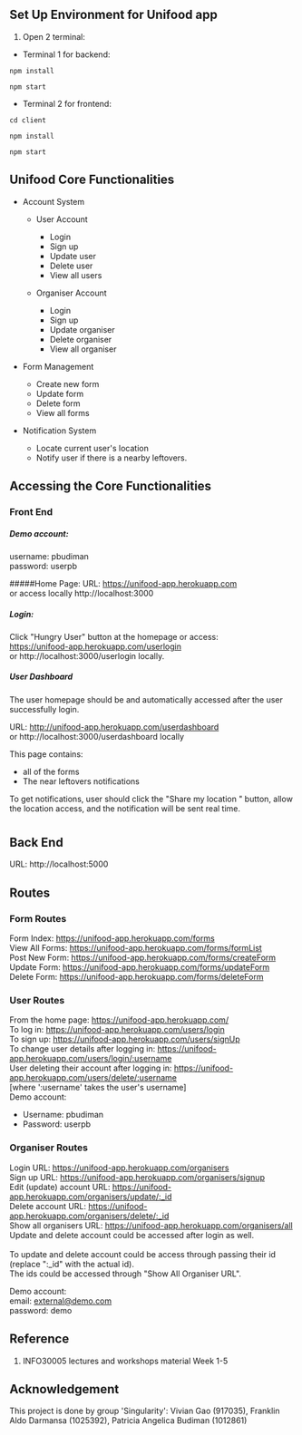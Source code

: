 ## Set Up Environment for Unifood app
1. Open 2 terminal:
- Terminal 1 for backend:
```
npm install
```
```
npm start
```
- Terminal 2 for frontend:
```
cd client
```
```
npm install
```
```
npm start
```
## Unifood Core Functionalities

- Account System
    - User Account
        - Login
        - Sign up
        - Update user
        - Delete user
        - View all users
        
    - Organiser Account
        - Login
        - Sign up
        - Update organiser
        - Delete organiser
        - View all organiser
        
- Form Management
    - Create new form
    - Update form
    - Delete form
    - View all forms

- Notification System
    - Locate current user's location
    - Notify user if there is a nearby leftovers.

## Accessing the Core Functionalities

### Front End
 ##### Demo account:
 username: pbudiman
 <br> password: userpb

#####Home Page:
URL: https://unifood-app.herokuapp.com 
 <br> or access locally  http://localhost:3000
 
##### Login:
Click "Hungry User" button at the homepage or access:
 <br> https://unifood-app.herokuapp.com/userlogin 
 <br>
 or http://localhost:3000/userlogin locally.
 

 
 ##### User Dashboard
 
The user homepage should be and automatically accessed after the user successfully login.

URL: http://unifood-app.herokuapp.com/userdashboard
<br>or http://localhost:3000/userdashboard locally

This page contains:
 - all of the forms
 - The near leftovers notifications

To get notifications, user should click the "Share my location " button, allow the location access, and the notification will be sent real time.

#
## Back End

URL: http://localhost:5000

## Routes

### Form Routes
Form Index: https://unifood-app.herokuapp.com/forms
<br>
View All Forms: https://unifood-app.herokuapp.com/forms/formList
<br>
Post New Form: https://unifood-app.herokuapp.com/forms/createForm
<br>
Update Form: https://unifood-app.herokuapp.com/forms/updateForm
<br>
Delete Form: https://unifood-app.herokuapp.com/forms/deleteForm


### User Routes
From the home page: https://unifood-app.herokuapp.com/
<br>
To log in: https://unifood-app.herokuapp.com/users/login
<br>
To sign up: https://unifood-app.herokuapp.com/users/signUp
<br>
To change user details after logging in: https://unifood-app.herokuapp.com/users/login/:username
<br>
User deleting their account after logging in: https://unifood-app.herokuapp.com/users/delete/:username 
<br>
  [where ':username' takes the user's username]
<br>
Demo account:
* Username: pbudiman
* Password: userpb

### Organiser Routes
Login URL: https://unifood-app.herokuapp.com/organisers
<br>
Sign up URL: https://unifood-app.herokuapp.com/organisers/signup
<br>
Edit (update) account URL: https://unifood-app.herokuapp.com/organisers/update/:_id
<br>
Delete account URL: https://unifood-app.herokuapp.com/organisers/delete/:_id
<br>
Show all organisers URL: https://unifood-app.herokuapp.com/organisers/all
<br>
Update and delete account could be accessed after login as well.
<br>
<br>
To update and delete account could be access through passing their id (replace ":_id" with the actual id). 
<br>
The ids could be accessed through "Show All Organiser URL".

Demo account:
<br>
email: external@demo.com
<br>
password: demo
## Reference
1. INFO30005 lectures and workshops material Week 1-5

## Acknowledgement
This project is done by group 'Singularity': Vivian Gao (917035), Franklin Aldo Darmansa (1025392), Patricia Angelica Budiman (1012861)
